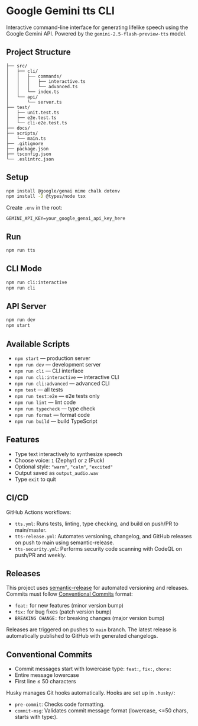 # Google Gemini tts CLI

Interactive command-line interface for generating lifelike speech using the Google Gemini API.
Powered by the `gemini-2.5-flash-preview-tts` model.

## Project Structure

```
├── src/
│   ├── cli/
│   │   ├── commands/
│   │   │   ├── interactive.ts
│   │   │   └── advanced.ts
│   │   └── index.ts
│   └── api/
│       └── server.ts
├── test/
│   ├── unit.test.ts
│   ├── e2e.test.ts
│   └── cli-e2e.test.ts
├── docs/
├── scripts/
│   └── main.ts
├── .gitignore
├── package.json
├── tsconfig.json
└── .eslintrc.json
```

## Setup

```sh
npm install @google/genai mime chalk dotenv
npm install -D @types/node tsx
```

Create `.env` in the root:

```env
GEMINI_API_KEY=your_google_genai_api_key_here
```

## Run

```sh
npm run tts
```

## CLI Mode

```sh
npm run cli:interactive
npm run cli
```

## API Server

```sh
npm run dev
npm start
```

## Available Scripts

- `npm start` — production server
- `npm run dev` — development server
- `npm run cli` — CLI interface
- `npm run cli:interactive` — interactive CLI
- `npm run cli:advanced` — advanced CLI
- `npm test` — all tests
- `npm run test:e2e` — e2e tests only
- `npm run lint` — lint code
- `npm run typecheck` — type check
- `npm run format` — format code
- `npm run build` — build TypeScript

## Features

- Type text interactively to synthesize speech
- Choose voice: `1` (Zephyr) or `2` (Puck)
- Optional style: `"warm"`, `"calm"`, `"excited"`
- Output saved as `output_audio.wav`
- Type `exit` to quit

## CI/CD

GitHub Actions workflows:

- `tts.yml`: Runs tests, linting, type checking, and build on push/PR to main/master.
- `tts-release.yml`: Automates versioning, changelog, and GitHub releases on push to main using semantic-release.
- `tts-security.yml`: Performs security code scanning with CodeQL on push/PR and weekly.

## Releases

This project uses [semantic-release](https://semantic-release.gitbook.io/) for automated versioning and releases. Commits must follow [Conventional Commits](https://www.conventionalcommits.org/) format:

- `feat:` for new features (minor version bump)
- `fix:` for bug fixes (patch version bump)
- `BREAKING CHANGE:` for breaking changes (major version bump)

Releases are triggered on pushes to `main` branch. The latest release is automatically published to GitHub with generated changelogs.

## Conventional Commits

- Commit messages start with lowercase type: `feat:`, `fix:`, `chore:`
- Entire message lowercase
- First line ≤ 50 characters

Husky manages Git hooks automatically. Hooks are set up in `.husky/`:

- `pre-commit`: Checks code formatting.
- `commit-msg`: Validates commit message format (lowercase, <=50 chars, starts with type:).
